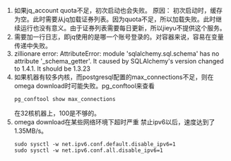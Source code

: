 1. 如果jq_account quota不足，初次启动也会失败。
    原因： 初次启动时，缓存为空。此时需要从jq加载证券列表。因为quota不足，所以加载失败。此时继续运行也没有意义。由于证券列表需要每日更新，所以jieyu不提供这个服务。
2. 需要加一行日志，即jq使用的是哪一个账号登录的。对容器来说，容易在变量传递中失败。
3. zillionare error: AttributeError: module 'sqlalchemy.sql.schema' has no attribute '_schema_getter'. It caused by SQLAlchemy's version changed to 1.4.1. It should be 1.3.23
4. 如果机器有较多内核，而postgresql配置的max_connections不足，则在omega download时可能失败。pg_conftool来查看
   ```
   pg_conftool show max_connections
   ```
    在32核机器上，100是不够的。
5. omega download在某些网络环境下超时严重
   禁止ipv6以后，速度达到了1.35MB/s。
   ```
   sudo sysctl -w net.ipv6.conf.default.disable_ipv6=1
   sudo sysctl -w net.ipv6.conf.all.disable_ipv6=1
   ```
